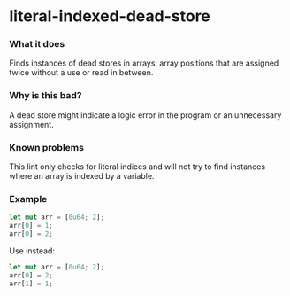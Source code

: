 # literal-indexed-dead-store

### What it does
Finds instances of dead stores in arrays: array positions that are assigned twice without a use or read in between.

### Why is this bad?
A dead store might indicate a logic error in the program or an unnecessary assignment.

### Known problems
This lint only checks for literal indices and will not try to find instances where an array
is indexed by a variable.

### Example
```rust
let mut arr = [0u64; 2];
arr[0] = 1;
arr[0] = 2;
```
Use instead:
```rust
let mut arr = [0u64; 2];
arr[0] = 2;
arr[1] = 1;
```